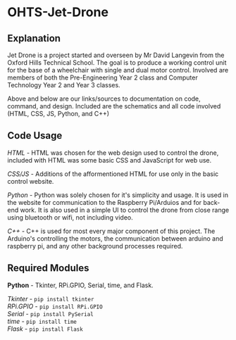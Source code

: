 # OHTS-Jet-Drone
## Explanation
Jet Drone is a project started and overseen by Mr David Langevin from the Oxford Hills Technical School.
The goal is to produce a working control unit for the base of a wheelchair with single and dual motor control.
Involved are members of both the Pre-Engineering Year 2 class and Computer Technology Year 2 and Year 3 classes.

Above and below are our links/sources to documentation on code, command, and design. Included are the schematics and all code involved (HTML, CSS, JS, Python, and C++)

## Code Usage
*HTML* - HTML was chosen for the web design used to control the drone, included with HTML was some basic CSS and JavaScript for web use.

*CSS/JS* - Additions of the afformentioned HTML for use only in the basic control website.

*Python* - Python was solely chosen for it's simplicity and usage. It is used in the website for communication to the Raspberry Pi/Arduios and for back-end work. It is also used in a simple UI to control the drone from close range using bluetooth or wifi, not including video.

*C++* - C++ is used for most every major component of this project. The Arduino's controlling the motors, the communication between arduino and raspberry pi, and any other background processes required.

## Required Modules
__Python__ - Tkinter, RPi.GPIO, Serial, time, and Flask.

*Tkinter* - ```pip install tkinter```  
*RPi.GPIO* - ```pip install RPi.GPIO```  
*Serial* - ```pip install PySerial```  
*time* - ```pip install time```  
*Flask* - ```pip install Flask```  
